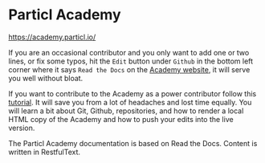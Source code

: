 # Particl Academy

https://academy.particl.io/

If you are an occasional contributor and you only want to add one or two lines, or fix some typos, hit the `Edit` button under `Github` in the bottom left corner where it says `Read the Docs` on the [Academy website](https://academy.particl.io), it will serve you well without bloat.

If you want to contribute to the Academy as a power contributor follow this [tutorial](https://academy.particl.io/en/latest/docs/install_and_contrib.html). It will save you from a lot of headaches and lost time equally. You will learn a bit about Git, Github, repositories, and how to render a local HTML copy of the Academy and how to push your edits into the live version.  

The Particl Academy documentation is based on Read the Docs. Content is written in RestfulText.